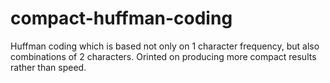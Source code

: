 # compact-huffman-coding
Huffman coding which is based not only on 1 character frequency, but also combinations of 2 characters. Orinted on producing more compact results rather than speed.
